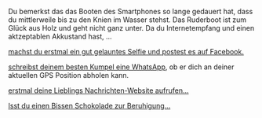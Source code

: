 Du bemerkst das das Booten des Smartphones so lange gedauert hat, 
dass du mittlerweile bis zu den Knien im Wasser stehst.
Das Ruderboot ist zum Glück aus Holz und geht nicht ganz unter.
Da du Internetempfang und einen aktzeptablen Akkustand hast, ...

[machst du erstmal ein gut gelauntes Selfie und postest es auf Facebook.](../Rettung/Facebook/Facebook.md)

[schreibst deinem besten Kumpel eine WhatsApp](../Rettung/Kumpel/Kumpel.md),
ob er dich an deiner aktuellen GPS Position abholen kann.

[erstmal deine Lieblings Nachrichten-Website aufrufen...](Internet.md)

[Isst du einen Bissen Schokolade zur Beruhigung...](../../Essen/Schokolade/Schokolade.md)